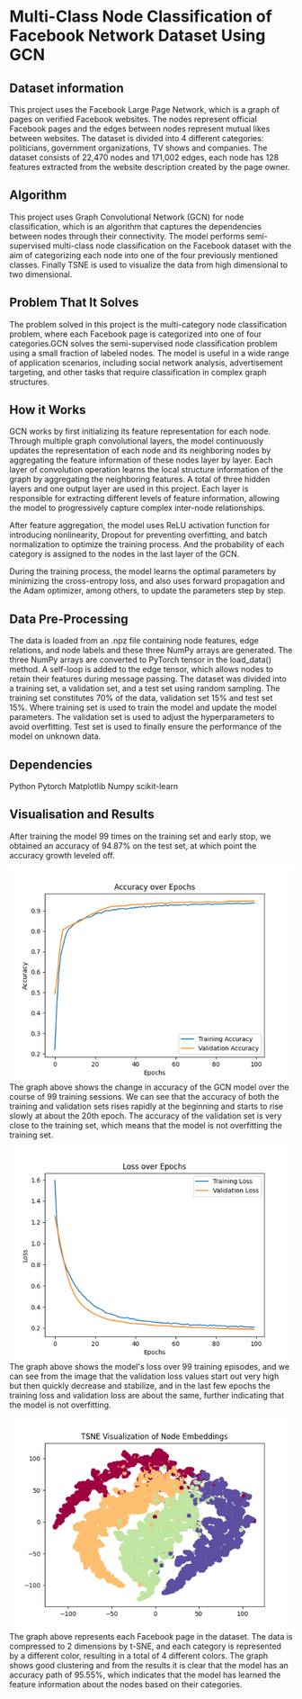 # Multi-Class Node Classification of Facebook Network Dataset Using GCN

## Dataset information
This project uses the Facebook Large Page Network, which is a graph of pages on verified Facebook websites. The nodes represent official Facebook pages and the edges between nodes represent mutual likes between websites. The dataset is divided into 4 different categories: politicians, government organizations, TV shows and companies. The dataset consists of 22,470 nodes and 171,002 edges, each node has 128 features extracted from the website description created by the page owner.



## Algorithm

This project uses Graph Convolutional Network (GCN) for node classification, which is an algorithm that captures the dependencies between nodes through their connectivity. The model performs semi-supervised multi-class node classification on the Facebook dataset with the aim of categorizing each node into one of the four previously mentioned classes. Finally TSNE is used to visualize the data from high dimensional to two dimensional.


## Problem That It Solves

The problem solved in this project is the multi-category node classification problem, where each Facebook page is categorized into one of four categories.GCN solves the semi-supervised node classification problem using a small fraction of labeled nodes. The model is useful in a wide range of application scenarios, including social network analysis, advertisement targeting, and other tasks that require classification in complex graph structures.

## How it Works

GCN works by first initializing its feature representation for each node. Through multiple graph convolutional layers, the model continuously updates the representation of each node and its neighboring nodes by aggregating the feature information of these nodes layer by layer. Each layer of convolution operation learns the local structure information of the graph by aggregating the neighboring features. A total of three hidden layers and one output layer are used in this project. Each layer is responsible for extracting different levels of feature information, allowing the model to progressively capture complex inter-node relationships.

After feature aggregation, the model uses ReLU activation function for introducing nonlinearity, Dropout for preventing overfitting, and batch normalization to optimize the training process. And the probability of each category is assigned to the nodes in the last layer of the GCN.

During the training process, the model learns the optimal parameters by minimizing the cross-entropy loss, and also uses forward propagation and the Adam optimizer, among others, to update the parameters step by step.

## Data Pre-Processing

The data is loaded from an .npz file containing node features, edge relations, and node labels and these three NumPy arrays are generated. The three NumPy arrays are converted to PyTorch tensor in the load_data() method. A self-loop is added to the edge tensor, which allows nodes to retain their features during message passing.
The dataset was divided into a training set, a validation set, and a test set using random sampling. The training set constitutes 70% of the data, validation set 15% and test set 15%. Where training set is used to train the model and update the model parameters. The validation set is used to adjust the hyperparameters to avoid overfitting. Test set is used to finally ensure the performance of the model on unknown data.

## Dependencies

Python
Pytorch
Matplotlib
Numpy
scikit-learn

## Visualisation and Results
After training the model 99 times on the training set and early stop, we obtained an accuracy of 94.87% on the test set, at which point the accuracy growth leveled off.

![accuracy](accuracy_over_epochs.png)
The graph above shows the change in accuracy of the GCN model over the course of 99 training sessions. We can see that the accuracy of both the training and validation sets rises rapidly at the beginning and starts to rise slowly at about the 20th epoch. The accuracy of the validation set is very close to the training set, which means that the model is not overfitting the training set.

![loss](loss_over_epochs.png)
The graph above shows the model's loss over 99 training episodes, and we can see from the image that the validation loss values start out very high but then quickly decrease and stabilize, and in the last few epochs the training loss and validation loss are about the same, further indicating that the model is not overfitting.

![visualized](TSNE_Visualization.png)
The graph above represents each Facebook page in the dataset. The data is compressed to 2 dimensions by t-SNE, and each category is represented by a different color, resulting in a total of 4 different colors. The graph shows good clustering and from the results it is clear that the model has an accuracy path of 95.55%, which indicates that the model has learned the feature information about the nodes based on their categories.




